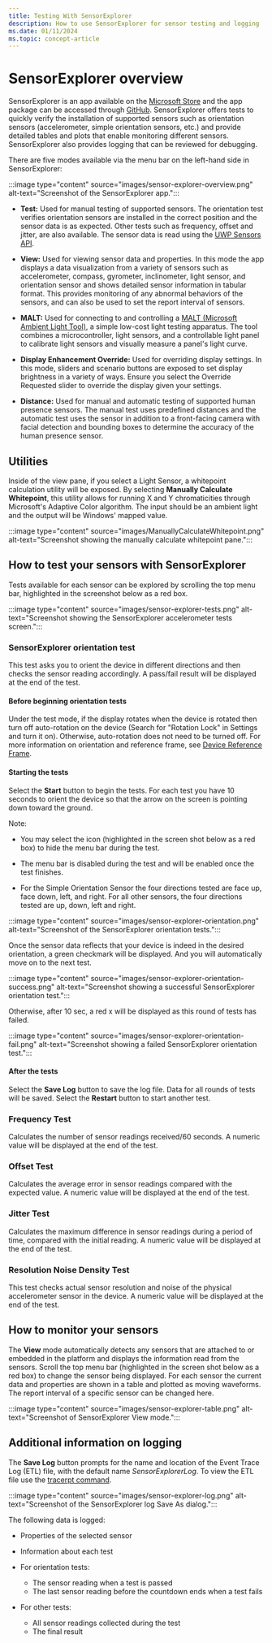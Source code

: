 ```yaml
---
title: Testing With SensorExplorer
description: How to use SensorExplorer for sensor testing and logging
ms.date: 01/11/2024
ms.topic: concept-article
---
```


# SensorExplorer overview

SensorExplorer is an app available on the [Microsoft Store](https://www.microsoft.com/p/sensorexplorer/9pgl3xpq1tpx?activetab=pivot:overviewtab) and the app package can be accessed through [GitHub](https://github.com/microsoft/busiotools/tree/master/sensors/Tools/SensorExplorer). SensorExplorer offers tests to quickly verify the installation of supported sensors such as orientation sensors (accelerometer, simple orientation sensors, etc.) and provide detailed tables and plots that enable monitoring different sensors. SensorExplorer also provides logging that can be reviewed for debugging.

There are five modes available via the menu bar on the left-hand side in SensorExplorer:

:::image type="content" source="images/sensor-explorer-overview.png" alt-text="Screenshot of the SensorExplorer app.":::

- **Test:** Used for manual testing of supported sensors. The orientation test verifies orientation sensors are installed in the correct position and the sensor data is as expected. Other tests such as frequency, offset and jitter, are also available. The sensor data is read using the [UWP Sensors API](/uwp/api/Windows.Devices.Sensors).

- **View:** Used for viewing sensor data and properties. In this mode the app displays a data visualization from a variety of sensors such as accelerometer, compass, gyrometer, inclinometer, light sensor, and orientation sensor and shows detailed sensor information in tabular format. This provides monitoring of any abnormal behaviors of the sensors, and can also be used to set the report interval of sensors.

- **MALT:** Used for connecting to and controlling a [MALT (Microsoft Ambient Light Tool)](./testing-malt-building-a-light-testing-tool.md), a simple low-cost light testing apparatus. The tool combines a microcontroller, light sensors, and a controllable light panel to calibrate light sensors and visually measure a panel's light curve.

- **Display Enhancement Override:** Used for overriding display settings. In this mode, sliders and scenario buttons are exposed to set display brightness in a variety of ways. Ensure you select the Override Requested slider to override the display given your settings.

- **Distance:** Used for manual and automatic testing of supported human presence sensors. The manual test uses predefined distances and the automatic test uses the sensor in addition to a front-facing camera with facial detection and bounding boxes to determine the accuracy of the human presence sensor.

## Utilities

Inside of the view pane, if you select a Light Sensor, a whitepoint calculation utility will be exposed. By selecting **Manually Calculate Whitepoint**, this utility allows for running X and Y chromaticities through Microsoft's Adaptive Color algorithm. The input should be an ambient light and the output will be Windows' mapped value.

:::image type="content" source="images/ManuallyCalculateWhitepoint.png" alt-text="Screenshot showing the manually calculate whitepoint pane.":::

## How to test your sensors with SensorExplorer

Tests available for each sensor can be explored by scrolling the top menu bar, highlighted in the screenshot below as a red box.

:::image type="content" source="images/sensor-explorer-tests.png" alt-text="Screenshot showing the SensorExplorer accelerometer tests screen.":::

### SensorExplorer orientation test

This test asks you to orient the device in different directions and then checks the sensor reading accordingly. A pass/fail result will be displayed at the end of the test.

#### Before beginning orientation tests

Under the test mode, if the display rotates when the device is rotated then turn off auto-rotation on the device (Search for "Rotation Lock" in Settings and turn it on). Otherwise, auto-rotation does not need to be turned off. For more information on orientation and reference frame, see [Device Reference Frame](/windows-hardware/design/whitepapers/integrating-motion-and-orientation-sensors).

#### Starting the tests

Select the **Start** button to begin the tests. For each test you have 10 seconds to orient the device so that the arrow on the screen is pointing down toward the ground.

Note:

- You may select the icon (highlighted in the screen shot below as a red box) to hide the menu bar during the test.

- The menu bar is disabled during the test and will be enabled once the test finishes.

- For the Simple Orientation Sensor the four directions tested are face up, face down, left, and right. For all other sensors, the four directions tested are up, down, left and right.

:::image type="content" source="images/sensor-explorer-orientation.png" alt-text="Screenshot of the SensorExplorer orientation tests.":::

Once the sensor data reflects that your device is indeed in the desired orientation, a green checkmark will be displayed. And you will automatically move on to the next test.

:::image type="content" source="images/sensor-explorer-orientation-success.png" alt-text="Screenshot showing a successful SensorExplorer orientation test.":::

Otherwise, after 10 sec, a red x will be displayed as this round of tests has failed.

:::image type="content" source="images/sensor-explorer-orientation-fail.png" alt-text="Screenshot showing a failed SensorExplorer orientation test.":::

#### After the tests

Select the **Save Log** button to save the log file. Data for all rounds of tests will be saved. Select the **Restart** button to start another test.

### Frequency Test

Calculates the number of sensor readings received/60 seconds. A numeric value will be displayed at the end of the test.

### Offset Test

Calculates the average error in sensor readings compared with the expected value. A numeric value will be displayed at the end of the test.

### Jitter Test

Calculates the maximum difference in sensor readings during a period of time, compared with the initial reading. A numeric value will be displayed at the end of the test.

### Resolution Noise Density Test

This test checks actual sensor resolution and noise of the physical accelerometer sensor in the device. A numeric value will be displayed at the end of the test.

## How to monitor your sensors

The **View** mode automatically detects any sensors that are attached to or embedded in the platform and displays the information read from the sensors. Scroll the top menu bar (highlighted in the screen shot below as a red box) to change the sensor being displayed. For each sensor the current data and properties are shown in a table and plotted as moving waveforms. The report interval of a specific sensor can be changed here.

:::image type="content" source="images/sensor-explorer-table.png" alt-text="Screenshot of SensorExplorer View mode.":::

## Additional information on logging

The **Save Log** button prompts for the name and location of the Event Trace Log (ETL) file, with the default name *SensorExplorerLog*. To view the ETL file use the [tracerpt command](/windows-server/administration/windows-commands/tracerpt_1).

:::image type="content" source="images/sensor-explorer-log.png" alt-text="Screenshot of the SensorExplorer log Save As dialog.":::

The following data is logged:

- Properties of the selected sensor

- Information about each test

- For orientation tests:
  - The sensor reading when a test is passed
  - The last sensor reading before the countdown ends when a test fails

- For other tests:
  - All sensor readings collected during the test
  - The final result
